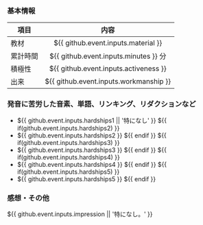### 基本情報
| 項目 | 内容 |
| --- | :---: |
| 教材 | ${{ github.event.inputs.material }} |
| 累計時間 | ${{ github.event.inputs.minutes }} 分 |
| 積極性 | ${{ github.event.inputs.activeness }} |
| 出来 | ${{ github.event.inputs.workmanship }} |

### 発音に苦労した音素、単語、リンキング、リダクションなど
* ${{ github.event.inputs.hardships1 || '特になし' }}
${{ if(github.event.inputs.hardships2) }}
* ${{ github.event.inputs.hardships2 }}
${{ endif }}
${{ if(github.event.inputs.hardships3) }}
* ${{ github.event.inputs.hardships3 }}
${{ endif }}
${{ if(github.event.inputs.hardships4) }}
* ${{ github.event.inputs.hardships4 }}
${{ endif }}
${{ if(github.event.inputs.hardships5) }}
* ${{ github.event.inputs.hardships5 }}
${{ endif }}

### 感想・その他
${{ github.event.inputs.impression || '特になし。' }}
